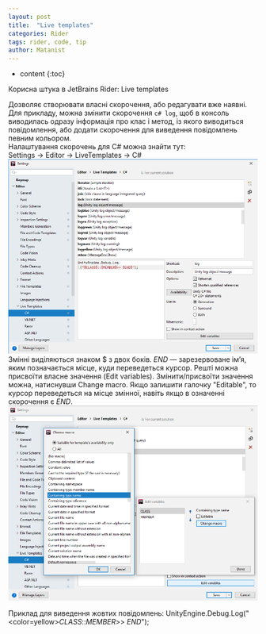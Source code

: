 ```yaml
---
layout: post
title:  "Live templates"
categories: Rider
tags: rider, code, tip
author: Matanist
---
```


* content
{:toc}

Корисна штука в JetBrains Rider: Live templates

Дозволяє створювати власні скорочення, або редагувати вже наявні. 
Для прикладу, можна змінити скорочення ```c# log```, щоб в консоль виводилась одразу інформація про клас і метод, із якого виводиться повідомлення, або додати скорочення для виведення повідомлень певним кольором.  
Налаштування скорочень для C# можна знайти тут:  
Settings -> Editor -> LiveTemplates -> C#  
![Settings](/assets/2020-01_30-rider-live-templates-1.png)  
Змінні виділяються знаком $ з двох боків. $END$ — зарезервоване ім’я, яким позначається місце, куди переведеться курсор. 
Решті можна присвоїти власне значення (Edit variables). 
Змінити/присвоїти значення можна, натиснувши Change macro. 
Якщо залишити галочку "Editable", то курсор переведеться на місце змінної, навіть якщо в означенні скорочення є $END$.  
![Variables editing](/assets/2020-01_30-rider-live-templates-2.png)  

Приклад для виведення жовтих повідомлень:
UnityEngine.Debug.Log("<color=yellow>$CLASS$::$MEMBER$>></color> $END$");